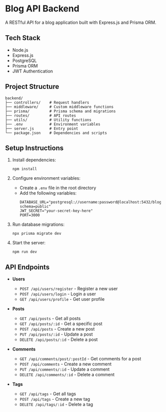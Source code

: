 # Blog API Backend

A RESTful API for a blog application built with Express.js and Prisma ORM.

## Tech Stack

- Node.js
- Express.js
- PostgreSQL
- Prisma ORM
- JWT Authentication

## Project Structure

```
backend/
├── controllers/    # Request handlers
├── middleware/     # Custom middleware functions
├── prisma/         # Prisma schema and migrations
├── routes/         # API routes
├── utils/          # Utility functions
├── .env            # Environment variables
├── server.js       # Entry point
└── package.json    # Dependencies and scripts
```

## Setup Instructions

1. Install dependencies:
   ```
   npm install
   ```

2. Configure environment variables:
   - Create a `.env` file in the root directory
   - Add the following variables:
     ```
     DATABASE_URL="postgresql://username:password@localhost:5432/blogapi?schema=public"
     JWT_SECRET="your-secret-key-here"
     PORT=3000
     ```

3. Run database migrations:
   ```
   npx prisma migrate dev
   ```

4. Start the server:
   ```
   npm run dev
   ```

## API Endpoints

- **Users**
  - `POST /api/users/register` - Register a new user
  - `POST /api/users/login` - Login a user
  - `GET /api/users/profile` - Get user profile

- **Posts**
  - `GET /api/posts` - Get all posts
  - `GET /api/posts/:id` - Get a specific post
  - `POST /api/posts` - Create a new post
  - `PUT /api/posts/:id` - Update a post
  - `DELETE /api/posts/:id` - Delete a post

- **Comments**
  - `GET /api/comments/post/:postId` - Get comments for a post
  - `POST /api/comments` - Create a new comment
  - `PUT /api/comments/:id` - Update a comment
  - `DELETE /api/comments/:id` - Delete a comment

- **Tags**
  - `GET /api/tags` - Get all tags
  - `POST /api/tags` - Create a new tag
  - `DELETE /api/tags/:id` - Delete a tag 